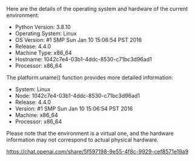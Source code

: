 Here are the details of the operating system and hardware of the current environment:

- Python Version: 3.8.10
- Operating System: Linux
- OS Version: #1 SMP Sun Jan 10 15:06:54 PST 2016
- Release: 4.4.0
- Machine Type: x86_64
- Hostname: 1042c7e4-03b1-4ddc-8530-c71bc3d96ad1
- Processor: x86_64

The platform.uname() function provides more detailed information:

- System: Linux
- Node: 1042c7e4-03b1-4ddc-8530-c71bc3d96ad1
- Release: 4.4.0
- Version: #1 SMP Sun Jan 10 15:06:54 PST 2016
- Machine: x86_64
- Processor: x86_64

Please note that the environment is a virtual one, and the hardware information may not correspond to actual physical hardware.

https://chat.openai.com/share/5f597198-9e55-4f8c-9929-cef8571e19a9